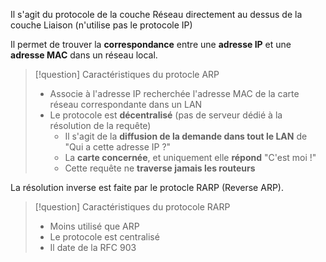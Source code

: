 Il s'agit du protocole de la couche Réseau directement au dessus de la couche Liaison (n'utilise pas le protocole IP)

Il permet de trouver la **correspondance** entre une **adresse IP** et une **adresse MAC** dans un réseau local.

>[!question] Caractéristiques du protocle ARP
>- Associe à l'adresse IP recherchée l'adresse MAC de la carte réseau correspondante dans un LAN
>- Le protocole est **décentralisé** (pas de serveur dédié à la résolution de la requête)
>     - Il s'agit de la **diffusion de la demande dans tout le LAN** de "Qui a cette adresse IP ?" 
>     - La **carte concernée**, et uniquement elle **répond** "C'est moi !"
>     - Cette requête ne **traverse jamais les routeurs**

La résolution inverse est faite par le protocle RARP (Reverse ARP). 

>[!question] Caractéristiques du protocole RARP 
>- Moins utilisé que ARP
>- Le protocole est centralisé
>- Il date de la RFC 903

